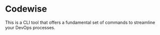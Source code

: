 # Codewise
This is a CLI tool that offers a fundamental set of commands to streamline your DevOps processes.
